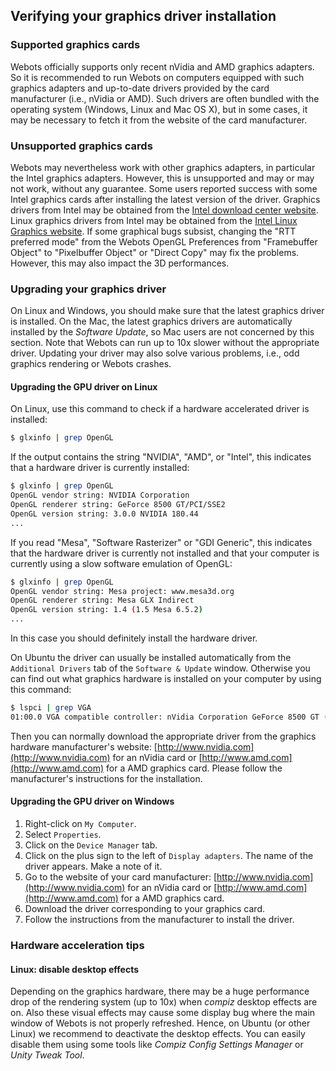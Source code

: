 ## Verifying your graphics driver installation

### Supported graphics cards

Webots officially supports only recent nVidia and AMD graphics adapters. So it
is recommended to run Webots on computers equipped with such graphics adapters
and up-to-date drivers provided by the card manufacturer (i.e., nVidia or AMD).
Such drivers are often bundled with the operating system (Windows, Linux and Mac
OS X), but in some cases, it may be necessary to fetch it from the website of
the card manufacturer.

### Unsupported graphics cards

Webots may nevertheless work with other graphics adapters, in particular the
Intel graphics adapters. However, this is unsupported and may or may not work,
without any guarantee. Some users reported success with some Intel graphics
cards after installing the latest version of the driver. Graphics drivers from
Intel may be obtained from the [Intel download center website](http://downloadcenter.intel.com). Linux graphics drivers from Intel may be
obtained from the [Intel Linux Graphics website](http://intellinuxgraphics.org). If some graphical bugs subsist, changing
the "RTT preferred mode" from the Webots OpenGL Preferences from "Framebuffer
Object" to "Pixelbuffer Object" or "Direct Copy" may fix the problems. However,
this may also impact the 3D performances.

### Upgrading your graphics driver

On Linux and Windows, you should make sure that the latest graphics driver is
installed. On the Mac, the latest graphics drivers are automatically installed by
the *Software Update*, so Mac users are not concerned by this section. Note that
Webots can run up to 10x slower without the appropriate driver. Updating your driver
may also solve various problems, i.e., odd graphics rendering or Webots crashes.

#### Upgrading the GPU driver on Linux

On Linux, use this command to check if a hardware accelerated driver is
installed:

```sh
$ glxinfo | grep OpenGL
```

If the output contains the string "NVIDIA", "AMD", or "Intel", this indicates
that a hardware driver is currently installed:

```sh
$ glxinfo | grep OpenGL
OpenGL vendor string: NVIDIA Corporation
OpenGL renderer string: GeForce 8500 GT/PCI/SSE2
OpenGL version string: 3.0.0 NVIDIA 180.44
...
```

If you read "Mesa", "Software Rasterizer" or "GDI Generic", this indicates that
the hardware driver is currently not installed and that your computer is
currently using a slow software emulation of OpenGL:

```sh
$ glxinfo | grep OpenGL
OpenGL vendor string: Mesa project: www.mesa3d.org
OpenGL renderer string: Mesa GLX Indirect
OpenGL version string: 1.4 (1.5 Mesa 6.5.2)
...
```

In this case you should definitely install the hardware driver.

On Ubuntu the driver can usually be installed automatically from the `Additional
Drivers` tab of the `Software & Update` window. Otherwise you can find out what
graphics hardware is installed on your computer by using this command:

```sh
$ lspci | grep VGA
01:00.0 VGA compatible controller: nVidia Corporation GeForce 8500 GT (rev a1)
```

Then you can normally download the appropriate driver from the graphics hardware
manufacturer's website: [http://www.nvidia.com](http://www.nvidia.com) for an
nVidia card or [http://www.amd.com](http://www.amd.com) for a AMD graphics card.
Please follow the manufacturer's instructions for the installation.

#### Upgrading the GPU driver on Windows

1. Right-click on `My Computer`.
2. Select `Properties`.
3. Click on the `Device Manager` tab.
4. Click on the plus sign to the left of `Display adapters`. The name of the driver
appears. Make a note of it.
5. Go to the website of your card manufacturer:
[http://www.nvidia.com](http://www.nvidia.com) for an nVidia card or
[http://www.amd.com](http://www.amd.com) for a AMD graphics card.
6. Download the driver corresponding to your graphics card.
7. Follow the instructions from the manufacturer to install the driver.

### Hardware acceleration tips

#### Linux: disable desktop effects

Depending on the graphics hardware, there may be a huge performance drop of the
rendering system (up to 10x) when *compiz* desktop effects are on. Also these
visual effects may cause some display bug where the main window of Webots is not
properly refreshed. Hence, on Ubuntu (or other Linux) we recommend to deactivate
the desktop effects. You can easily disable them using some tools like *Compiz
Config Settings Manager* or *Unity Tweak Tool*.
